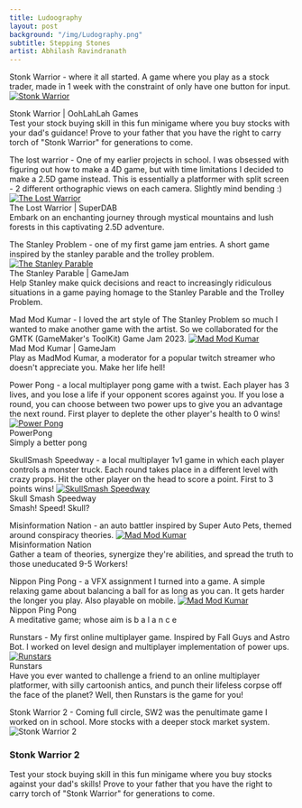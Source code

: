 ```yaml
---
title: Ludoography
layout: post
background: "/img/Ludography.png"
subtitle: Stepping Stones
artist: Abhilash Ravindranath
---
```


Stonk Warrior - where it all started. A game where you play as a stock trader, made in 1 week with the constraint of only have one button for input. 
<a href="https://logitheboi.itch.io/stonk-warrior" target="_blank" class="link-preview image-container">
    <img src="/img/SW.png" alt="Stonk Warrior">  
</a>
  <div class="title">Stonk Warrior | OohLahLah Games</div>
  <div class="description">Test your stock buying skill in this fun minigame where you buy stocks with your dad's guidance! Prove to your father that you have the right to carry  torch of "Stonk Warrior" for generations to come.</div>
<p>
</p>
The lost warrior - One of my earlier projects in school. I was obsessed with figuring out how to make a 4D game, but with time limitations I decided to make a 2.5D game instead. This is essentially a platformer with split screen - 2 different orthographic views on each camera. Slightly mind bending :)
<a href="https://daniel-whang.itch.io/the-lost-warrior" target="_blank" class="link-preview image-container">
    <img src="/img/TLW.png" alt="The Lost Warrior">  
</a>
  <div class="title">The Lost Warrior | SuperDAB</div>
  <div class="description">Embark on an enchanting journey through mystical mountains and lush forests in this captivating 2.5D adventure. </div>
<p>
</p>
The Stanley Problem - one of my first game jam entries. A short game inspired by the stanley parable and the trolley problem.
<a href="https://mistershield.itch.io/a-short-game" target="_blank" class="link-preview image-container">
    <img src="/img/TSP.png" alt="The Stanley Parable">  
</a>
  <div class="title">The Stanley Parable | GameJam</div>
  <div class="description">Help Stanley make quick decisions and react to increasingly ridiculous situations in a game paying  homage to the Stanley Parable and the Trolley Problem. </div>
<p>
</p>
Mad Mod Kumar - I loved the art style of The Stanley Problem so much I wanted to make another game with the artist. So we collaborated for the GMTK (GameMaker's ToolKit) Game Jam 2023.
<a href="https://asoka.itch.io/mad-mod-kumar" target="_blank" class="link-preview image-container">
    <img src="/img/MMK.png" alt="Mad Mod Kumar">  
</a>
  <div class="title">Mad Mod Kumar | GameJam</div>
  <div class="description">Play as MadMod Kumar, a moderator for a popular twitch streamer who doesn't appreciate you. Make her life hell!</div>
<p>
</p>
Power Pong - a local multiplayer pong game with a twist. Each player has 3 lives, and you lose a life if your opponent scores against you. If you lose a round, you can choose between two power ups to give you an advantage the next round. First player to deplete the other player's health to 0 wins!
<a href="https://tomblack.itch.io/power-pong" target="_blank" class="link-preview image-container">
    <img src="/img/PP.png" alt="Power Pong">  
</a>
  <div class="title">PowerPong</div>
  <div class="description">Simply a better pong</div>
<p>
</p>
SkullSmash Speedway - a local multiplayer 1v1 game in which each player controls a monster truck. Each round takes place in a different level with crazy props. Hit the other player on the head to score a point. First to 3 points wins!
<a href="https://vxvarma.itch.io/skull-smash-speedway" target="_blank" class="link-preview image-container">
    <img src="/img/SSS.png" alt="SkullSmash Speedway">  
</a>
  <div class="title">Skull Smash Speedway</div>
  <div class="description">Smash! Speed! Skull?</div>
<p>
</p>
Misinformation Nation - an auto battler inspired by Super Auto Pets, themed around conspiracy theories.
<a href="https://sydneyculshaw.itch.io/misinformation-nation" target="_blank" class="link-preview image-container">
    <img src="/img/MN.png" alt="Mad Mod Kumar">  
</a>
  <div class="title">Misinformation Nation</div>
  <div class="description">Gather a team of theories, synergize they're abilities, and spread the truth to those uneducated 9-5 Workers!</div>
<p>
</p>
Nippon Ping Pong - a VFX assignment I turned into a game. A simple relaxing game about balancing a ball for as long as you can. It gets harder the longer you play. Also playable on mobile.
<a href="https://asoka.itch.io/nippon-ping-pong" target="_blank" class="link-preview image-container">
    <img src="/img/NPP.png" alt="Mad Mod Kumar">  
</a>
  <div class="title">Nippon Ping Pong</div>
  <div class="description">A meditative game; whose aim is b a l a n c e</div>
<p>
</p>
Runstars - My first online multiplayer game. Inspired by Fall Guys and Astro Bot. I worked on level design and multiplayer implementation of power ups.
<a href="https://baqarzaidi10.itch.io/runstors" target="_blank" class="link-preview image-container">
    <img src="/img/RS.png" alt="Runstars">  
</a>
  <div class="title">Runstars</div>
  <div class="description">Have you ever wanted to challenge a friend to an online multiplayer platformer, with silly cartoonish antics, and punch their lifeless corpse off the face of the planet? Well, then Runstars is the game for you!</div>
<p>
</p>
Stonk Warrior 2 - Coming full circle, SW2 was the penultimate game I worked on in school. More stocks with a deeper stock market system.
<div class="link-preview" onclick="window.location.href='https://sydneyculshaw.itch.io/stonk-warrior2;">
  <img src="/img/SW2.png" alt="Stonk Warrior 2" class="preview-image">
  <h3 class="preview-title">Stonk Warrior 2</h3>
  <p class="preview-description">Test your stock buying skill in this fun minigame where you buy stocks against your dad's skills! Prove to your father that you have the right to carry  torch of "Stonk Warrior" for generations to come.</p>
</div>